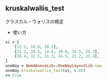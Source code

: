 kruskalwallis_test
------------------
クラスカル・ウォリスの検定

* 使い方

```ruby
xi = [
    [12.2, 18.8, 18.2],
    [22.2, 20.5, 14.6, 20.8, 19.5, 26.3],
    [26.4, 32.5, 31.3, 24.5, 21.2, 22.4],
]
oneWay = Num4AnovaLib::OneWayLayoutLib.new 
oneWay.kruskalwallis_test(xi, 0.05)
=> true
```

